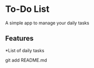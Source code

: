 # To-Do List

A simple app to manage your daily tasks

## Features

*List of daily tasks

git add README.md
